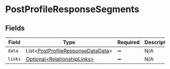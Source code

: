 # PostProfileResponseSegments


## Fields

| Field                                                                                        | Type                                                                                         | Required                                                                                     | Description                                                                                  |
| -------------------------------------------------------------------------------------------- | -------------------------------------------------------------------------------------------- | -------------------------------------------------------------------------------------------- | -------------------------------------------------------------------------------------------- |
| `data`                                                                                       | List\<[PostProfileResponseDataData](../../models/components/PostProfileResponseDataData.md)> | :heavy_minus_sign:                                                                           | N/A                                                                                          |
| `links`                                                                                      | [Optional\<RelationshipLinks>](../../models/components/RelationshipLinks.md)                 | :heavy_minus_sign:                                                                           | N/A                                                                                          |